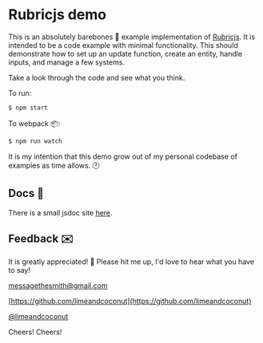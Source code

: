 # Rubricjs demo
This is an absolutely barebones 🍖 example implementation of [Rubricjs](https://www.npmjs.com/package/rubricjs). It is intended to be a code example with minimal functionality. This should demonstrate how to set up an update function, create an entity, handle inputs, and manage a few systems.

Take a look through the code and see what you think.

To run:
```bash
$ npm start
```

To webpack 📦:
```bash
$ npm run watch
```

It is my intention that this demo grow out of my personal codebase of examples as time allows. 🕐

## Docs 📔

There is a small jsdoc site [here](http://docs.thejacobsmith.com/module-EntityManager.html).

## Feedback ✉️
It is greatly appreciated! 🎉
Please hit me up, I'd love to hear what you have to say!

[messagethesmith@gmail.com](messagethesmith@gmail.com)

[https://github.com/limeandcoconut](https://github.com/limeandcoconut)

[@limeandcoconut](https://twitter.com/limeandcoconut)

Cheers!
Cheers!
